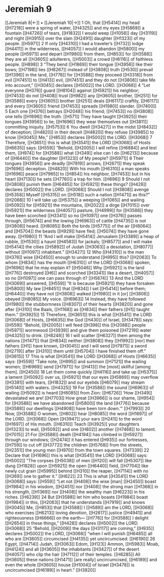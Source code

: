 # Jeremiah 9
[[Jeremiah 8|←]] • [[Jeremiah 10|→]]
1 Oh, that [[H5414]] my head [[H7218]] were a spring of water, [[H4325]] and my eyes [[H5869]] a fountain [[H4726]] of tears, [[H1832]] I would weep [[H1058]] day [[H3119]] and night [[H3915]] over the slain [[H2491]] daughter [[H1323]] of my people. [[H5971]] 
2 If only [[H4310]] I had a traveler’s [[H732]] lodge [[H4411]] in the wilderness, [[H4057]] I would abandon [[H5800]] my people [[H5971]] and depart [[H1980]] from them, [[H853]] for [[H3588]] they are all [[H3605]] adulterers, [[H5003]] a crowd [[H6116]] of faithless people. [[H898]] 
3 “They bend [[H1869]] their tongue [[H3956]] like their bows; [[H7198]] lies [[H8267]] instead of [[H3808]] truth [[H530]] prevail [[H1396]] in the land, [[H776]] for [[H3588]] they proceed [[H3318]] from evil [[H7451]] to [[H413]] evil, [[H7451]] and they do not [[H3808]] take Me into account,” [[H3045]] declares [[H5002]] the LORD. [[H3068]] 
4 “Let everyone [[H376]] guard [[H8104]] against [[H5921]] his neighbor; [[H7453]] do not [[H408]] trust [[H982]] any [[H3605]] brother, [[H251]] for [[H3588]] every [[H3605]] brother [[H251]] deals [[H6117]] craftily, [[H6117]] and every [[H3605]] friend [[H7453]] spreads [[H1980]] slander. [[H7400]] 
5 Each one [[H376]] betrays [[H2048]] his friend; [[H7453]] no [[H3808]] one tells [[H1696]] the truth. [[H571]] They have taught [[H3925]] their tongues [[H3956]] to lie; [[H1696]] they wear themselves out [[H3811]] committing iniquity. [[H5753]] 
6 You dwell [[H3427]] in the midst [[H8432]] of deception; [[H4820]] in their deceit [[H4820]] they refuse [[H3985]] to know [[H3045]] Me,” [[H853]] declares [[H5002]] the LORD. [[H3068]] 
7 Therefore, [[H3651]] this is what [[H3541]] the LORD [[H3068]] of Hosts [[H6635]] says: [[H559]] “Behold, [[H2005]] I will refine [[H6884]] and test them, [[H974]] for [[H3588]] what [[H349]] else can I do [[H6213]] because of [[H6440]] the daughter [[H1323]] of My people? [[H5971]] 
8 Their tongues [[H3956]] are deadly [[H7819]] arrows; [[H2671]] they speak [[H1696]] deception. [[H4820]] With his mouth [[H6310]] a man speaks [[H1696]] peace [[H7965]] to [[H854]] his neighbor, [[H7453]] but in his heart [[H7130]] he sets [[H7760]] a trap for him. [[H696]] 
9 Should I not [[H3808]] punish them [[H6485]] for [[H5921]] these things? [[H428]] declares [[H5002]] the LORD. [[H3068]] Should I not [[H3808]] avenge [[H5358]] Myself [[H5315]] on [[H518]] such a nation [[H1471]] as this?” [[H2088]] 
10 I will take up [[H5375]] a weeping [[H1065]] and wailing [[H5092]] for [[H5921]] the mountains, [[H2022]] a dirge [[H7015]] over [[H5921]] the wilderness [[H4057]] pasture, [[H4999]] for [[H3588]] they have been scorched [[H3341]] so no [[H1097]] one [[H376]] passes through, [[H5674]] and the lowing [[H6963]] of cattle [[H4735]] is not [[H3808]] heard. [[H8085]] Both the birds [[H5775]] of the air [[H8064]] and [[H5704]] the beasts [[H929]] have fled; [[H5074]] they have gone away. [[H1980]] 
11 “And I will make [[H5414]] Jerusalem [[H3389]] a heap of rubble, [[H1530]] a haunt [[H4583]] for jackals; [[H8577]] and I will make [[H5414]] the cities [[H5892]] of Judah [[H3063]] a desolation, [[H8077]] without [[H1097]] inhabitant.” [[H3427]] 
12 Who [[H4310]] is the man [[H376]] wise [[H2450]] enough to understand [[H995]] this? [[H2063]] To whom [[H834]] has the mouth [[H6310]] of the LORD [[H3068]] spoken, [[H1696]] that he may explain it? [[H5046]] Why [[H5921]] is the land [[H776]] destroyed [[H6]] and scorched [[H3341]] like a desert, [[H4057]] so no [[H1097]] one can pass through it? [[H5674]] 
13 And the LORD [[H3069]] answered, [[H559]] “It is because [[H5921]] they have forsaken [[H5800]] My law [[H8451]] that [[H834]] I set [[H5414]] before them; [[H6440]] they have not [[H3808]] walked [[H1980]] in it  [or] [[H3808]] obeyed [[H8085]] My voice. [[H6963]] 
14 Instead, they have followed [[H1980]] the stubbornness [[H8307]] of their hearts [[H3820]] and gone after [[H310]] the Baals, [[H1168]] as [[H834]] their fathers [[H1]] taught them.” [[H3925]] 
15 Therefore, [[H3651]] this is what [[H3541]] the LORD [[H3068]] of Hosts, [[H6635]] the God [[H430]] of Israel, [[H3478]] says: [[H559]] “Behold, [[H2005]] I will feed [[H398]] this [[H2088]] people [[H5971]] wormwood [[H3939]] and give them poisoned [[H7219]] water [[H4325]] to drink. [[H8248]] 
16 I will scatter [[H6327]] them among the nations [[H1471]] that [[H834]] neither [[H3808]] they [[H1992]] [nor] their fathers [[H1]] have known, [[H3045]] and I will send [[H7971]] a sword [[H2719]] after [[H310]] them until [[H5704]] I have finished them off.” [[H3615]] 
17 This is what [[H3541]] the LORD [[H3068]] of Hosts [[H6635]] says: [[H559]] “Take note, [[H995]] and summon [[H7121]] the wailing women; [[H6969]] send [[H7971]] for [[H413]] the [most] skillful [among them]. [[H2450]] 
18 Let them come quickly [[H4116]] and take up [[H5375]] a lament [[H5092]] over us, [[H5921]] that our eyes [[H5869]] may overflow [[H3381]] with tears, [[H1832]] and our eyelids [[H6079]] may stream [[H5140]] with waters. [[H4325]] 
19 For [[H3588]] the sound [[H6963]] of wailing [[H5092]] is heard [[H8085]] from Zion: [[H6726]] ‘How [[H349]] devastated we are! [[H7703]] How great [[H3966]] is our shame, [[H954]] for [[H3588]] we have abandoned [[H5800]] the land [[H776]] because [[H3588]] our dwellings [[H4908]] have been torn down.’” [[H7993]] 
20 Now, [[H3588]] O women, [[H802]] hear [[H8085]] the word [[H1697]] of the LORD. [[H3068]] Open [[H3947]] your ears [[H241]] to the word [[H1697]] of His mouth. [[H6310]] Teach [[H3925]] your daughters [[H1323]] to wail, [[H5092]] and one [[H802]] another [[H7468]] to lament. [[H7015]] 
21 For [[H3588]] death [[H4194]] has climbed in [[H5927]] through our windows; [[H2474]] it has entered [[H935]] our fortresses, [[H759]] to cut off [[H3772]] the children [[H5768]] from the streets, [[H2351]] the young men [[H970]] from the town squares. [[H7339]] 
22 Declare that [[H1696]] this is what [[H3541]] the LORD [[H3068]] says: [[H5002]] “The corpses [[H5038]] of men [[H120]] will fall [[H5307]] like dung [[H1828]] upon [[H5921]] the open [[H6440]] field, [[H7704]] like newly cut grain [[H5995]] behind [[H310]] the reaper, [[H7114]] with no [[H369]] one to gather it.” [[H622]] 
23 This is what [[H3541]] the LORD [[H3068]] says: [[H559]] “Let not [[H408]] the wise [man] [[H2450]] boast [[H1984]] in his wisdom, [[H2451]] nor [[H408]] the strong man [[H1368]] in his strength, [[H1369]] nor [[H408]] the wealthy man [[H6223]] in his riches. [[H6239]] 
24 But [[H3588]] let him who boasts [[H1984]] boast [[H1984]] in this, [[H2063]] that he understands [[H7919]] and knows [[H3045]] Me, [[H853]] that [[H3588]] I [[H589]] am the LORD, [[H3068]] who exercises [[H6213]] loving devotion, [[H2617]] justice [[H4941]] and righteousness [[H6666]] on the earth— [[H776]] for [[H3588]] I delight [[H2654]] in these things,” [[H428]] declares [[H5002]] the LORD. [[H3068]] 
25 “Behold, [[H2009]] the days [[H3117]] are coming,” [[H935]] declares [[H5002]] the LORD, [[H3068]] “when I will punish [[H6485]] all who are [[H3605]] circumcised [[H4135]] yet uncircumcised: [[H6190]] 
26 Egypt, [[H4714]] Judah, [[H3063]] Edom, [[H123]] Ammon, [[H5983]] Moab, [[H4124]] and all [[H3605]] the inhabitants [[H3427]] of the desert [[H4057]] who clip the hair [[H7112]] of their temples. [[H6285]] All [[H3605]] these nations [[H1471]] [are really] uncircumcised, [[H6189]] and even the whole [[H3605]] house [[H1004]] of Israel [[H3478]] is uncircumcised [[H6189]] in heart.” [[H3820]] 
